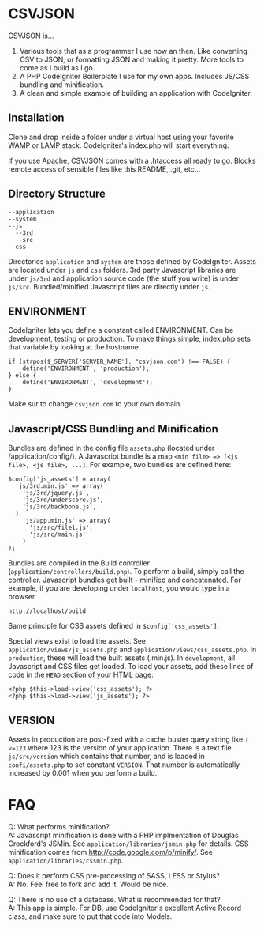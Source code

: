 CSVJSON
=======

CSVJSON is...

1.  Various tools that as a programmer I use now an then. Like converting CSV to JSON, or formatting JSON and making it pretty. More tools to come as I build as I go.
2.  A PHP CodeIgniter Boilerplate I use for my own apps. Includes JS/CSS bundling and minification.
3.  A clean and simple example of building an application with CodeIgniter.


Installation
------------

Clone and drop inside a folder under a virtual host using your favorite WAMP or LAMP stack. CodeIgniter's index.php will start everything.

If you use Apache, CSVJSON comes with a .htaccess all ready to go. Blocks remote access of sensible files like this README, .git, etc...


Directory Structure
-------------------
```
--application
--system
--js
  --3rd
  --src
--css
```
Directories `application` and `system` are those defined by CodeIgniter. Assets are located under `js` and `css` folders. 3rd party Javascript libraries are under `js/3rd` and application source code (the stuff you write) is under `js/src`. Bundled/minified Javascript files are directly under `js`.


ENVIRONMENT
-----------

CodeIgniter lets you define a constant called ENVIRONMENT. Can be development, testing or production. To make things simple, index.php sets that variable by looking at the hostname.
```
if (strpos($_SERVER['SERVER_NAME'], "csvjson.com") !== FALSE) {
	define('ENVIRONMENT', 'production');
} else {
	define('ENVIRONMENT', 'development');
}
```
Make sur to change `csvjson.com` to your own domain.


Javascript/CSS Bundling and Minification
----------------------------------------

Bundles are defined in the config file `assets.php` (located under /application/config/). A Javascript bundle is a map `<min file> => [<js file>, <js file>, ...]`. For example, two bundles are defined here:
```
$config['js_assets'] = array(
  'js/3rd.min.js' => array(
    'js/3rd/jquery.js',
    'js/3rd/underscore.js',
    'js/3rd/backbone.js',
  )
	'js/app.min.js' => array(
	  'js/src/file1.js',
	  'js/src/main.js'
	)
);
```

Bundles are compiled in the Build controller (`application/controllers/build.php`). To perform a build, simply call the controller. Javascript bundles get built - minified and concatenated. For example, if you are developing under `localhost`, you would type in a browser
```
http://localhost/build
```

Same principle for CSS assets defined in `$config['css_assets']`.

Special views exist to load the assets. See `application/views/js_assets.php` and `application/views/css_assets.php`. In `production`, these will load the built assets (.min.js). In `development`, all Javascript and CSS files get loaded. To load your assets, add these lines of code in the `HEAD` section of your HTML page:
```
<?php $this->load->view('css_assets'); ?>		
<?php $this->load->view('js_assets'); ?>
```


VERSION
-------

Assets in production are post-fixed with a cache buster query string like `?v=123` where 123 is the version of your application. There is a text file `js/src/version` which contains that number, and is loaded in `confi/assets.php` to set constant `VERSION`. That number is automatically increased by 0.001 when you perform a build.

FAQ
===

Q: What performs minification? <br/>
A: Javascript minification is done with a PHP implmentation of Douglas Crockford's JSMin. See `application/libraries/jsmin.php` for details. CSS minification comes from http://code.google.com/p/minify/. See `application/libraries/cssmin.php`.

Q: Does it perform CSS pre-processing of SASS, LESS or Stylus? <br/>
A: No. Feel free to fork and add it. Would be nice.

Q: There is no use of a database. What is recommended for that? <br/>
A: This app is simple. For DB, use CodeIgniter's excellent Active Record class, and make sure to put that code into Models. 
